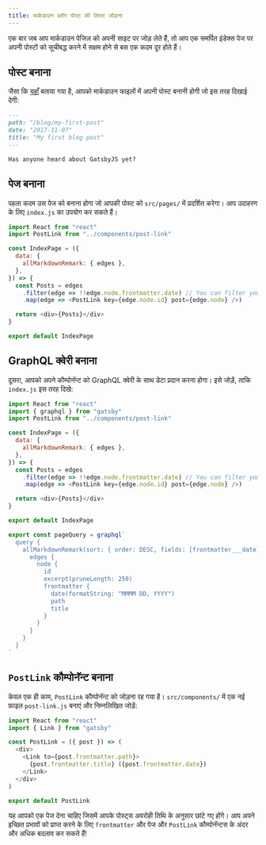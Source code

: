 ```yaml
---
title: मार्कडाउन ब्लॉग पोस्ट की लिस्ट जोड़ना
---
```


एक बार जब आप मार्कडाउन पेजिज़ को अपनी साइट पर जोड़ लेते हैं, तो आप एक समर्पित इंडेक्स पेज पर अपनी पोस्टों को सूचीबद्ध करने में सक्षम होने से बस एक कदम दूर होते हैं।

## पोस्ट बनाना

जैसा कि [यहाँ](/docs/adding-markdown-pages) बताया गया है, आपको मार्कडाउन फाइलों में अपनी पोस्ट बनानी होगी जो इस तरह दिखाई देगी:

```markdown
---
path: "/blog/my-first-post"
date: "2017-11-07"
title: "My first blog post"
---

Has anyone heard about GatsbyJS yet?
```

## पेज बनाना

पहला कदम उस पेज को बनाना होगा जो आपकी पोस्ट को `src/pages/` में प्रदर्शित करेगा। आप उदाहरण के लिए `index.js` का उपयोग कर सकते हैं।

```jsx:title=src/pages/index.js
import React from "react"
import PostLink from "../components/post-link"

const IndexPage = ({
  data: {
    allMarkdownRemark: { edges },
  },
}) => {
  const Posts = edges
    .filter(edge => !!edge.node.frontmatter.date) // You can filter your posts based on some criteria
    .map(edge => <PostLink key={edge.node.id} post={edge.node} />)

  return <div>{Posts}</div>
}

export default IndexPage
```

## GraphQL क्वेरी बनाना

दूसरा, आपको अपने कौम्पोनॅन्ट को GraphQL क्वेरी के साथ डेटा प्रदान करना होगा। इसे जोड़ें, ताकि `index.js` इस तरह दिखे:

```jsx:title=src/pages/index.js
import React from "react"
import { graphql } from "gatsby"
import PostLink from "../components/post-link"

const IndexPage = ({
  data: {
    allMarkdownRemark: { edges },
  },
}) => {
  const Posts = edges
    .filter(edge => !!edge.node.frontmatter.date) // You can filter your posts based on some criteria
    .map(edge => <PostLink key={edge.node.id} post={edge.node} />)

  return <div>{Posts}</div>
}

export default IndexPage

export const pageQuery = graphql`
  query {
    allMarkdownRemark(sort: { order: DESC, fields: [frontmatter___date] }) {
      edges {
        node {
          id
          excerpt(pruneLength: 250)
          frontmatter {
            date(formatString: "MMMM DD, YYYY")
            path
            title
          }
        }
      }
    }
  }
`
```

## `PostLink` कौम्पोनॅन्ट बनाना

केवल एक ही काम, `PostLink` कौम्पोनॅन्ट को जोड़ना रह गया है। `src/components/` में एक नई फ़ाइल `post-link.js` बनाएं और निम्नलिखित जोड़ें:

```jsx:title=src/components/post-link.js
import React from "react"
import { Link } from "gatsby"

const PostLink = ({ post }) => (
  <div>
    <Link to={post.frontmatter.path}>
      {post.frontmatter.title} ({post.frontmatter.date})
    </Link>
  </div>
)

export default PostLink
```

यह आपको एक पेज देना चाहिए जिसमें आपके पोस्ट्स अवरोही तिथि के अनुसार छांटे गए होंगे। आप अपने इच्छित प्रभावों को प्राप्त करने के लिए `frontmatter` और पेज और `PostLink` कौम्पोनॅन्टस के अंदर और अधिक बदलाव कर सकते हैं!
